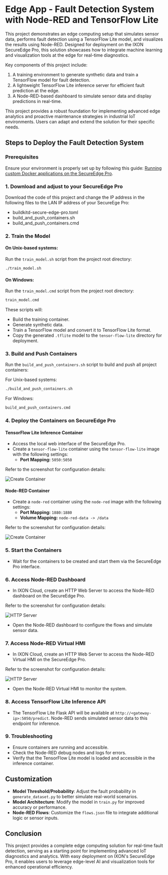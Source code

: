 # Edge App - Fault Detection System with Node-RED and TensorFlow Lite

This project demonstrates an edge computing setup that simulates sensor data, performs fault detection using a TensorFlow Lite model, and visualizes the results using Node-RED. Designed for deployment on the IXON SecureEdge Pro, this solution showcases how to integrate machine learning and visualization tools at the edge for real-time diagnostics.

Key components of this project include:

1. A training environment to generate synthetic data and train a TensorFlow model for fault detection.
2. A lightweight TensorFlow Lite inference server for efficient fault prediction at the edge.
3. A Node-RED-based dashboard to simulate sensor data and display predictions in real-time.

This project provides a robust foundation for implementing advanced edge analytics and proactive maintenance strategies in industrial IoT environments. Users can adapt and extend the solution for their specific needs.

## Steps to Deploy the Fault Detection System

### Prerequisites

Ensure your environment is properly set up by following this guide: [Running custom Docker applications on the SecureEdge Pro](https://support.ixon.cloud/hc/en-us/articles/14231117531420-Running-custom-Docker-applications-on-the-SecureEdge-Pro).

### 1. Download and adjust to your SecureEdge Pro

Download the code of this project and change the IP address in the following files to the LAN IP address of your SecureEge Pro:

- buildkitd-secure-edge-pro.toml
- build_and_push_containers.sh
- build_and_push_containers.cmd

### 2. Train the Model

#### On Unix-based systems:

Run the `train_model.sh` script from the project root directory:

```bash
./train_model.sh
```

#### On Windows:

Run the `train_model.cmd` script from the project root directory:

```cmd
train_model.cmd
```

These scripts will:

- Build the training container.
- Generate synthetic data.
- Train a TensorFlow model and convert it to TensorFlow Lite format.
- Copy the generated `.tflite` model to the `tensor-flow-lite` directory for deployment.

### 3. Build and Push Containers

Run the `build_and_push_containers.sh` script to build and push all project containers:

For Unix-based systems:

```bash
./build_and_push_containers.sh
```

For Windows:

```cmd
build_and_push_containers.cmd
```

### 4. Deploy the Containers on SecureEdge Pro

#### TensorFlow Lite Inference Container

- Access the local web interface of the SecureEdge Pro.
- Create a `tensor-flow-lite` container using the `tensor-flow-lite` image with the following settings:
  - **Port Mapping:** `5050:5050`

Refer to the screenshot for configuration details:

![Create Container](tensor-flow-lite/create_container.png)

#### Node-RED Container

- Create a `node-red` container using the `node-red` image with the following settings:
  - **Port Mapping:** `1880:1880`
  - **Volume Mapping:** `node-red-data -> /data`

Refer to the screenshot for configuration details:

![Create Container](node-red/create_container.png)

### 5. Start the Containers

- Wait for the containers to be created and start them via the SecureEdge Pro interface.

### 6. Access Node-RED Dashboard

- In IXON Cloud, create an HTTP Web Server to access the Node-RED dashboard on the SecureEdge Pro.

Refer to the screenshot for configuration details:

![HTTP Server](node-red/http_server_node_red.png)

- Open the Node-RED dashboard to configure the flows and simulate sensor data.

### 7. Access Node-RED Virtual HMI

- In IXON Cloud, create an HTTP Web Server to access the Node-RED Virtual HMI on the SecureEdge Pro.

Refer to the screenshot for configuration details:

![HTTP Server](node-red/http_server_virtual_hmi.png)

- Open the Node-RED Virtual HMI to monitor the system.

### 8. Access TensorFlow Lite Inference API

- The TensorFlow Lite Flask API will be available at `http://<gateway-ip>:5050/predict`. Node-RED sends simulated sensor data to this endpoint for inference.

### 9. Troubleshooting

- Ensure containers are running and accessible.
- Check the Node-RED debug nodes and logs for errors.
- Verify that the TensorFlow Lite model is loaded and accessible in the inference container.

## Customization

- **Model Threshold/Probability**: Adjust the fault probability in `generate_dataset.py` to better simulate real-world scenarios.
- **Model Architecture**: Modify the model in `train.py` for improved accuracy or performance.
- **Node-RED Flows**: Customize the `flows.json` file to integrate additional logic or sensor inputs.

## Conclusion

This project provides a complete edge computing solution for real-time fault detection, serving as a starting point for implementing advanced IoT diagnostics and analytics. With easy deployment on IXON's SecureEdge Pro, it enables users to leverage edge-level AI and visualization tools for enhanced operational efficiency.
